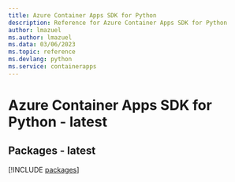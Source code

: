 ```yaml
---
title: Azure Container Apps SDK for Python
description: Reference for Azure Container Apps SDK for Python
author: lmazuel
ms.author: lmazuel
ms.data: 03/06/2023
ms.topic: reference
ms.devlang: python
ms.service: containerapps
---
```

# Azure Container Apps SDK for Python - latest
## Packages - latest
[!INCLUDE [packages](container-apps-index.md)]